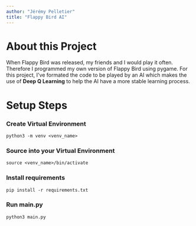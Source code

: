 ```yaml
---
author: "Jérémy Pelletier"
title: "Flappy Bird AI"
---
```


# About this Project
When Flappy Bird was released, my friends and I would play it often. Therefore I programmed my own version of Flappy Bird using pygame. For this project, I've formated the code to be played by an AI which makes the use of **Deep Q Learning** to help the AI have a more stable learning process.

# Setup Steps
### Create Virtual Environment
```
python3 -m venv <venv_name>
```

### Source into your Virtual Environment
```
source <venv_name>/bin/activate
```

### Install requirements
```
pip install -r requirements.txt
```

### Run main.py
```
python3 main.py
```